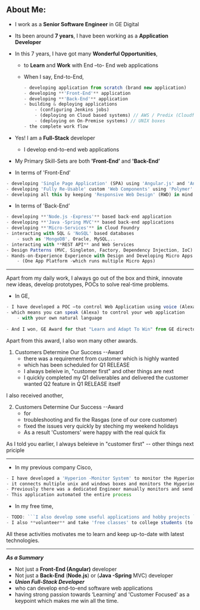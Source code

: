
## About Me:


- I work as a **Senior Software Engineer** in GE Digital
- Its been around **7 years**, I have been working as a **Application Developer**

- In this 7 years, I have got many **Wonderful Opportunities**,
    - to **Learn** and **Work** with End –to- End web applications

    - When I say, End-to-End,
        ````js
        - developing application from scratch (brand new application)
        - developing **'Front-End'** application
        - developing **'Back-End'** application
        - building & deploying applications
            - (configuring Jenkins jobs)
            - (deploying on Cloud based systems) // AWS / Predix (Cloudfoundry)
            - (deploying on On-Premise systems) // UNIX boxes
        - the complete work flow
        ````


- Yes! I am a **Full-Stack** developer
    - I develop end-to-end web applications

- My Primary Skill-Sets are both **'Front-End’** and **'Back-End’**

- In terms of 'Front-End'

````js
- developing 'Single Page Application' (SPA) using 'Angular.js' and 'Angular' Framework
- developing 'Fully Re-Usable' custom 'Web Components' using 'Polymer' and 'Angular' Frameworks
- developing all this by keeping 'Responsive Web Design' (RWD) in mind
````


- In terms of 'Back-End’

````js
- developing **'Node.js -Express'** based back-end application
- developing **'Java -Spring MVC'** based back-end applications
- developing **'Micro-Services'** in Cloud Foundry
- interacting with SQL & 'NoSQL' based databases
    - such as 'MongoDB', Oracle, MySQL,..
- interacting with **REST API** and Web Services
- Design Patterns (MVC, Singleton, Factory, Dependency Injection, IoC)
- Hands-on-Experience Experience with Design and Developing Micro Apps based Architecture
    - (One App Platform -which runs multiple Micro Apps)
````

---

Apart from my daily work, I always go out of the box and think, innovate new ideas, develop prototypes, POCs to solve real-time problems.


- In GE,
````js
- I have developed a POC —to control Web Application using voice (Alexa)
- which means you can speak (Alexa) to control your web application
    - with your own natural language
    
- And I won, GE Award for that "Learn and Adapt To Win" from GE director Shivkumar Krishnanan.

````

Apart from this award, I also won many other awards.

1. Customers Determine Our Success --Award
    - there was a requirement from customer which is highly wanted
    - which has been scheduled for Q1 RELEASE
    - I always beleive in, "customer first" and other things are next
    - I quickly completed my Q1 deliverables and delivered the customer wanted Q2 feature in Q1 RELEASE itself


I also received another,

2. Customers Determine Our Success --Award
    - for
    - troubleshooting and fix the Rasgas (one of our core customer) 
    - fixed the issues very quickly by steching my weekend holidays 
    - As a result 'Customers' were happy with the real quick fix


As I told you earlier, I always beleieve in "customer first" -- other things next priciple

------------



- In my previous company Cisco,
````js
- I have developed a 'Hyperion -Monitor System' to monitor the Hyperion Application
- it connects multiple unix and windows boxes and monitors the Hyperion systems.
- Previously there was a dedicated Engineer manually monitors and send emails.
- This application automated the entire process
````

- In my free time,

````js
- TODO: ```I also develop some useful applications and hobby projects ```
- I also **volunteer** and take 'free classes' to college students (to give back my knowledge to society)
````

All these activities motivates me to learn and keep up-to-date with latest technologies.

---

***As a Summary***

- Not just a **Front-End (Angular)** developer
- Not just a **Back-End** (**Node.js**) or (**Java -Spring** MVC) developer
- ***Union Full-Stack Developer***
- who can develop end-to-end software web applications
- having strong passion towards ‘Learning’ and 'Customer Focused' as a keypoint which makes me win all the time.
